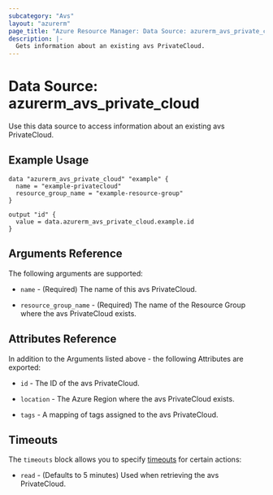 ```yaml
---
subcategory: "Avs"
layout: "azurerm"
page_title: "Azure Resource Manager: Data Source: azurerm_avs_private_cloud"
description: |-
  Gets information about an existing avs PrivateCloud.
---
```


# Data Source: azurerm_avs_private_cloud

Use this data source to access information about an existing avs PrivateCloud.

## Example Usage

```hcl
data "azurerm_avs_private_cloud" "example" {
  name = "example-privatecloud"
  resource_group_name = "example-resource-group"
}

output "id" {
  value = data.azurerm_avs_private_cloud.example.id
}
```

## Arguments Reference

The following arguments are supported:

* `name` - (Required) The name of this avs PrivateCloud.

* `resource_group_name` - (Required) The name of the Resource Group where the avs PrivateCloud exists.

## Attributes Reference

In addition to the Arguments listed above - the following Attributes are exported: 

* `id` - The ID of the avs PrivateCloud.

* `location` - The Azure Region where the avs PrivateCloud exists.

* `tags` - A mapping of tags assigned to the avs PrivateCloud.

## Timeouts

The `timeouts` block allows you to specify [timeouts](https://www.terraform.io/docs/configuration/resources.html#timeouts) for certain actions:

* `read` - (Defaults to 5 minutes) Used when retrieving the avs PrivateCloud.